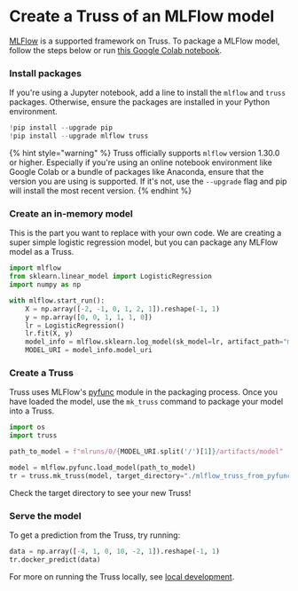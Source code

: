 # Create a Truss of an MLFlow model

[MLFlow](https://mlflow.org/) is a supported framework on Truss. To package a MLFlow model, follow the steps below or run [this Google Colab notebook](https://colab.research.google.com/github/basetenlabs/truss/blob/main/docs/notebooks/mlflow_example.ipynb).

### Install packages

If you're using a Jupyter notebook, add a line to install the `mlflow` and `truss` packages. Otherwise, ensure the packages are installed in your Python environment.

```python
!pip install --upgrade pip
!pip install --upgrade mlflow truss
```

{% hint style="warning" %}
Truss officially supports `mlflow` version 1.30.0 or higher. Especially if you're using an online notebook environment like Google Colab or a bundle of packages like Anaconda, ensure that the version you are using is supported. If it's not, use the `--upgrade` flag and pip will install the most recent version.
{% endhint %}

### Create an in-memory model

This is the part you want to replace with your own code. We are creating a super simple logistic regression model, but you can package any MLFlow model as a Truss.

```python
import mlflow
from sklearn.linear_model import LogisticRegression
import numpy as np

with mlflow.start_run():
    X = np.array([-2, -1, 0, 1, 2, 1]).reshape(-1, 1)
    y = np.array([0, 0, 1, 1, 1, 0])
    lr = LogisticRegression()
    lr.fit(X, y)
    model_info = mlflow.sklearn.log_model(sk_model=lr, artifact_path="model")
    MODEL_URI = model_info.model_uri
```

### Create a Truss

Truss uses MLFlow's [pyfunc](https://www.mlflow.org/docs/latest/python_api/mlflow.pyfunc.html) module in the packaging process. Once you have loaded the model, use the `mk_truss` command to package your model into a Truss.

```python
import os
import truss

path_to_model = f"mlruns/0/{MODEL_URI.split('/')[1]}/artifacts/model"

model = mlflow.pyfunc.load_model(path_to_model)
tr = truss.mk_truss(model, target_directory="./mlflow_truss_from_pyfunc")
```

Check the target directory to see your new Truss!

### Serve the model

To get a prediction from the Truss, try running:

```python
data = np.array([-4, 1, 0, 10, -2, 1]).reshape(-1, 1)
tr.docker_predict(data)
```

For more on running the Truss locally, see [local development](../develop/localhost.md).
